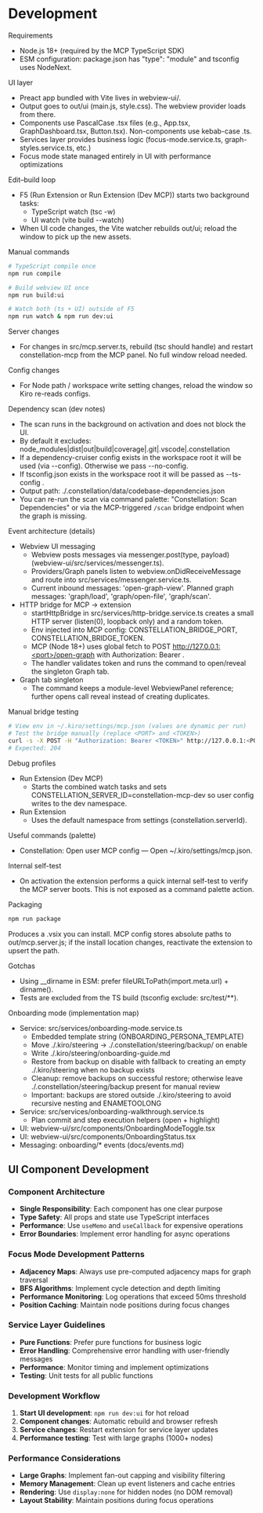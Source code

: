 # Development

Requirements
- Node.js 18+ (required by the MCP TypeScript SDK)
- ESM configuration: package.json has "type": "module" and tsconfig uses NodeNext.

UI layer
- Preact app bundled with Vite lives in webview-ui/.
- Output goes to out/ui (main.js, style.css). The webview provider loads from there.
- Components use PascalCase .tsx files (e.g., App.tsx, GraphDashboard.tsx, Button.tsx). Non-components use kebab-case .ts.
- Services layer provides business logic (focus-mode.service.ts, graph-styles.service.ts, etc.)
- Focus mode state managed entirely in UI with performance optimizations

Edit–build loop
- F5 (Run Extension or Run Extension (Dev MCP)) starts two background tasks:
  - TypeScript watch (tsc -w)
  - UI watch (vite build --watch)
- When UI code changes, the Vite watcher rebuilds out/ui; reload the window to pick up the new assets.

Manual commands
```bash
# TypeScript compile once
npm run compile

# Build webview UI once
npm run build:ui

# Watch both (ts + UI) outside of F5
npm run watch & npm run dev:ui
```

Server changes
- For changes in src/mcp.server.ts, rebuild (tsc should handle) and restart constellation-mcp from the MCP panel. No full window reload needed.

Config changes
- For Node path / workspace write setting changes, reload the window so Kiro re-reads configs.

Dependency scan (dev notes)
- The scan runs in the background on activation and does not block the UI.
- By default it excludes: node_modules|dist|out|build|coverage|.git|.vscode|.constellation
- If a dependency-cruiser config exists in the workspace root it will be used (via --config). Otherwise we pass --no-config.
- If tsconfig.json exists in the workspace root it will be passed as --ts-config <abs path>.
- Output path: ./.constellation/data/codebase-dependencies.json
- You can re-run the scan via command palette: "Constellation: Scan Dependencies" or via the MCP-triggered `/scan` bridge endpoint when the graph is missing.

Event architecture (details)
- Webview UI messaging
  - Webview posts messages via messenger.post(type, payload) (webview-ui/src/services/messenger.ts).
  - Providers/Graph panels listen to webview.onDidReceiveMessage and route into src/services/messenger.service.ts.
  - Current inbound messages: 'open-graph-view'. Planned graph messages: 'graph/load', 'graph/open-file', 'graph/scan'.
- HTTP bridge for MCP → extension
  - startHttpBridge in src/services/http-bridge.service.ts creates a small HTTP server (listen(0), loopback only) and a random token.
  - Env injected into MCP config: CONSTELLATION_BRIDGE_PORT, CONSTELLATION_BRIDGE_TOKEN.
  - MCP (Node 18+) uses global fetch to POST http://127.0.0.1:<port>/open-graph with Authorization: Bearer <token>.
  - The handler validates token and runs the command to open/reveal the singleton Graph tab.
- Graph tab singleton
  - The command keeps a module-level WebviewPanel reference; further opens call reveal instead of creating duplicates.

Manual bridge testing
```bash
# View env in ~/.kiro/settings/mcp.json (values are dynamic per run)
# Test the bridge manually (replace <PORT> and <TOKEN>)
curl -s -X POST -H "Authorization: Bearer <TOKEN>" http://127.0.0.1:<PORT>/open-graph -o /dev/null -w "%{http_code}\n"
# Expected: 204
```

Debug profiles
- Run Extension (Dev MCP)
  - Starts the combined watch tasks and sets CONSTELLATION_SERVER_ID=constellation-mcp-dev so user config writes to the dev namespace.
- Run Extension
  - Uses the default namespace from settings (constellation.serverId).

Useful commands (palette)
- Constellation: Open user MCP config — Open ~/.kiro/settings/mcp.json.

Internal self-test
- On activation the extension performs a quick internal self-test to verify the MCP server boots. This is not exposed as a command palette action.

Packaging
```bash
npm run package
```
Produces a .vsix you can install. MCP config stores absolute paths to out/mcp.server.js; if the install location changes, reactivate the extension to upsert the path.

Gotchas
- Using __dirname in ESM: prefer fileURLToPath(import.meta.url) + dirname().
- Tests are excluded from the TS build (tsconfig exclude: src/test/**).

Onboarding mode (implementation map)
- Service: src/services/onboarding-mode.service.ts
  - Embedded template string (ONBOARDING_PERSONA_TEMPLATE)
  - Move ./.kiro/steering → ./.constellation/steering/backup/<timestamp> on enable
  - Write ./.kiro/steering/onboarding-guide.md
  - Restore from backup on disable with fallback to creating an empty ./.kiro/steering when no backup exists
  - Cleanup: remove backups on successful restore; otherwise leave ./.constellation/steering/backup present for manual review
  - Important: backups are stored outside ./.kiro/steering to avoid recursive nesting and ENAMETOOLONG
- Service: src/services/onboarding-walkthrough.service.ts
  - Plan commit and step execution helpers (open + highlight)
- UI: webview-ui/src/components/OnboardingModeToggle.tsx
- UI: webview-ui/src/components/OnboardingStatus.tsx
- Messaging: onboarding/* events (docs/events.md)

## UI Component Development

### Component Architecture
- **Single Responsibility**: Each component has one clear purpose
- **Type Safety**: All props and state use TypeScript interfaces
- **Performance**: Use `useMemo` and `useCallback` for expensive operations
- **Error Boundaries**: Implement error handling for async operations

### Focus Mode Development Patterns
- **Adjacency Maps**: Always use pre-computed adjacency maps for graph traversal
- **BFS Algorithms**: Implement cycle detection and depth limiting
- **Performance Monitoring**: Log operations that exceed 50ms threshold
- **Position Caching**: Maintain node positions during focus changes

### Service Layer Guidelines
- **Pure Functions**: Prefer pure functions for business logic
- **Error Handling**: Comprehensive error handling with user-friendly messages
- **Performance**: Monitor timing and implement optimizations
- **Testing**: Unit tests for all public functions

### Development Workflow
1. **Start UI development**: `npm run dev:ui` for hot reload
2. **Component changes**: Automatic rebuild and browser refresh
3. **Service changes**: Restart extension for service layer updates
4. **Performance testing**: Test with large graphs (1000+ nodes)

### Performance Considerations
- **Large Graphs**: Implement fan-out capping and visibility filtering
- **Memory Management**: Clean up event listeners and cache entries
- **Rendering**: Use `display:none` for hidden nodes (no DOM removal)
- **Layout Stability**: Maintain positions during focus operations

